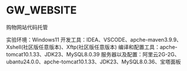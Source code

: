 # GW_WEBSITE
购物网站代码托管

实验环境：Windows11
开发工具：IDEA、VSCODE、apche-maven3.9.9、Xshell(社区版任意版本)、Xftp(社区版任意版本)
编译和配置工具：apche-tomcat10.1.33、JDK23、MySQL8.0.39
服务器以及配置：阿里云2G-2G、ubantu24.0.0、apche-tomcat10.1.33、JDK23、MySQL8.0.36、宝塔面板
